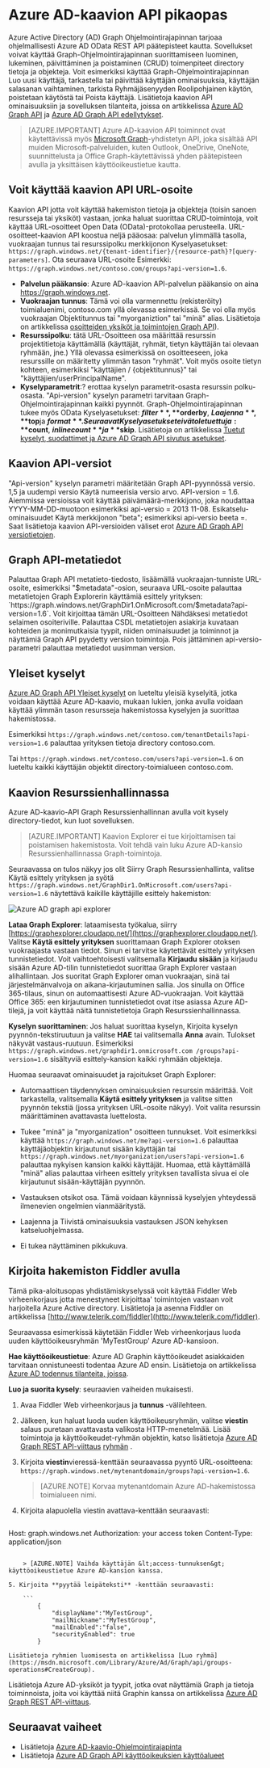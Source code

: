 <properties
   pageTitle="Pikaopas Azure AD-kaavion API | Microsoft Aure"
   description="Azure Active Directory Graph-Ohjelmointirajapinnan tarjoaa ohjelmallisesti Azure AD OData REST API päätepisteet kautta. Sovellukset voivat käyttää Graph-Ohjelmointirajapinnan suorittamiseen luominen, lukeminen, päivittäminen ja poistaminen (CRUD) toimenpiteet directory tietoja ja objekteja."
   services="active-directory"
   documentationCenter="n/a"
   authors="PatAltimore"
   manager="mbaldwin"
   editor=""
   tags=""/>


   <tags
      ms.service="active-directory"
      ms.devlang="na"
      ms.topic="article"
      ms.tgt_pltfrm="na"
      ms.workload="identity"
      ms.date="09/16/2016"
      ms.author="patricka"/>

# <a name="quickstart-for-the-azure-ad-graph-api"></a>Azure AD-kaavion API pikaopas

Azure Active Directory (AD) Graph Ohjelmointirajapinnan tarjoaa ohjelmallisesti Azure AD OData REST API päätepisteet kautta. Sovellukset voivat käyttää Graph-Ohjelmointirajapinnan suorittamiseen luominen, lukeminen, päivittäminen ja poistaminen (CRUD) toimenpiteet directory tietoja ja objekteja. Voit esimerkiksi käyttää Graph-Ohjelmointirajapinnan Luo uusi käyttäjä, tarkastella tai päivittää käyttäjän ominaisuuksia, käyttäjän salasanan vaihtaminen, tarkista Ryhmäjäsenyyden Roolipohjainen käytön, poistetaan käytöstä tai Poista käyttäjä. Lisätietoja kaavion API ominaisuuksiin ja sovelluksen tilanteita, joissa on artikkelissa [Azure AD Graph API](https://msdn.microsoft.com/Library/Azure/Ad/Graph/api/api-catalog) ja [Azure AD Graph API edellytykset](https://msdn.microsoft.com/library/hh974476.aspx). 

> [AZURE.IMPORTANT] Azure AD-kaavion API toiminnot ovat käytettävissä myös [Microsoft Graph](https://graph.microsoft.io/)-yhdistetyn API, joka sisältää API muiden Microsoft-palveluiden, kuten Outlook, OneDrive, OneNote, suunnittelusta ja Office Graph-käytettävissä yhden päätepisteen avulla ja yksittäisen käyttöoikeustietue kautta.

## <a name="how-to-construct-a-graph-api-url"></a>Voit käyttää kaavion API URL-osoite

Kaavion API jotta voit käyttää hakemiston tietoja ja objekteja (toisin sanoen resursseja tai yksiköt) vastaan, jonka haluat suorittaa CRUD-toimintoja, voit käyttää URL-osoitteet Open Data (OData)-protokollaa perusteella. URL-osoitteet-kaavion API koostua neljä pääosaa: palvelun ylimmällä tasolla, vuokraajan tunnus tai resurssipolku merkkijonon Kyselyasetukset: `https://graph.windows.net/{tenant-identifier}/{resource-path}?[query-parameters]`. Ota seuraava URL-osoite Esimerkki: `https://graph.windows.net/contoso.com/groups?api-version=1.6`.

- **Palvelun pääkansio**: Azure AD-kaavion API-palvelun pääkansio on aina https://graph.windows.net.
- **Vuokraajan tunnus**: Tämä voi olla varmennettu (rekisteröity) toimialuenimi, contoso.com yllä olevassa esimerkissä. Se voi olla myös vuokraajan Objektitunnus tai "myorganiztion" tai "minä" alias. Lisätietoja on artikkelissa [osoitteiden yksiköt ja toimintojen Graph API](https://msdn.microsoft.com/Library/Azure/Ad/Graph/howto/azure-ad-graph-api-operations-overview)).
- **Resurssipolku**: tätä URL-Osoitteen osa määrittää resurssin projektitietoja käyttämällä (käyttäjät, ryhmät, tietyn käyttäjän tai olevaan ryhmään, jne.) Yllä olevassa esimerkissä on osoitteeseen, joka resurssille on määritetty ylimmän tason "ryhmät". Voit myös osoite tietyn kohteen, esimerkiksi "käyttäjien / {objektitunnus}" tai "käyttäjien/userPrincipalName".
- **Kyselyparametrit**:? erottaa kyselyn parametrit-osasta resurssin polku-osasta. "Api-version" kyselyn parametri tarvitaan Graph-Ohjelmointirajapinnan kaikki pyynnöt. Graph-Ohjelmointirajapinnan tukee myös OData Kyselyasetukset: **$filter**, **$orderby**, **$Laajenna**, **$top**ja **$format**. Seuraavat Kyselyasetukset eivät ole tuettuja: **$count**, **$inlinecount**ja **$skip**. Lisätietoja on artikkelissa [Tuetut kyselyt, suodattimet ja Azure AD Graph API sivutus asetukset](https://msdn.microsoft.com/Library/Azure/Ad/Graph/howto/azure-ad-graph-api-supported-queries-filters-and-paging-options).

## <a name="graph-api-versions"></a>Kaavion API-versiot

"Api-version" kyselyn parametri määritetään Graph API-pyynnössä versio. 1,5 ja uudempi versio Käytä numeerisia versio arvo. API-version = 1.6. Aiemmissa versioissa voit käyttää päivämäärä-merkkijono, joka noudattaa YYYY-MM-DD-muotoon esimerkiksi api-versio = 2013 11-08. Esikatselu-ominaisuudet Käytä merkkijonon "beta"; esimerkiksi api-versio beeta =. Saat lisätietoja kaavion API-versioiden väliset erot [Azure AD Graph API versiotietojen](https://msdn.microsoft.com/Library/Azure/Ad/Graph/howto/azure-ad-graph-api-versioning).

## <a name="graph-api-metadata"></a>Graph API-metatiedot

Palauttaa Graph API metatieto-tiedosto, lisäämällä vuokraajan-tunniste URL-osoite, esimerkiksi "$metadata"-osion, seuraava URL-osoite palauttaa metatietojen Graph Explorerin käyttämiä esittely yrityksen: `https://graph.windows.net/GraphDir1.OnMicrosoft.com/$metadata?api-version=1.6`. Voit kirjoittaa tämän URL-Osoitteen Nähdäksesi metatiedot selaimen osoiteriville. Palauttaa CSDL metatietojen asiakirja kuvataan kohteiden ja monimutkaisia tyypit, niiden ominaisuudet ja toiminnot ja näyttämiä Graph API pyydetty version toimintoja. Pois jättäminen api-versio-parametri palauttaa metatiedot uusimman version.

## <a name="common-queries"></a>Yleiset kyselyt

[Azure AD Graph API Yleiset kyselyt](https://msdn.microsoft.com/Library/Azure/Ad/Graph/howto/azure-ad-graph-api-supported-queries-filters-and-paging-options#CommonQueries) on lueteltu yleisiä kyselyitä, jotka voidaan käyttää Azure AD-kaavio, mukaan lukien, jonka avulla voidaan käyttää ylimmän tason resursseja hakemistossa kyselyjen ja suorittaa hakemistossa.

Esimerkiksi `https://graph.windows.net/contoso.com/tenantDetails?api-version=1.6` palauttaa yrityksen tietoja directory contoso.com.

Tai `https://graph.windows.net/contoso.com/users?api-version=1.6` on lueteltu kaikki käyttäjän objektit directory-toimialueen contoso.com.

## <a name="using-the-graph-explorer"></a>Kaavion Resurssienhallinnassa

Azure AD-kaavio-API Graph Resurssienhallinnan avulla voit kysely directory-tiedot, kun luot sovelluksen.

> [AZURE.IMPORTANT] Kaavion Explorer ei tue kirjoittamisen tai poistamisen hakemistosta. Voit tehdä vain luku Azure AD-kansio Resurssienhallinnassa Graph-toimintoja.

Seuraavassa on tulos näkyy jos olit Siirry Graph Resurssienhallinta, valitse Käytä esittely yrityksen ja syötä `https://graph.windows.net/GraphDir1.OnMicrosoft.com/users?api-version=1.6` näytettävä kaikille käyttäjille esittely hakemiston:

![Azure AD graph api explorer](./media/active-directory-graph-api-quickstart/graph_explorer.png)

**Lataa Graph Explorer**: lataamisesta työkalua, siirry [https://graphexplorer.cloudapp.net/](https://graphexplorer.cloudapp.net/). Valitse **Käytä esittely yrityksen** suorittamaan Graph Explorer otoksen vuokraajasta vastaan tiedot. Sinun ei tarvitse käytettävät esittely yrityksen tunnistetiedot. Voit vaihtoehtoisesti valitsemalla **Kirjaudu sisään** ja kirjaudu sisään Azure AD-tilin tunnistetiedot suorittaa Graph Explorer vastaan alihallintaan. Jos suoritat Graph Explorer oman vuokraajan, sinä tai järjestelmänvalvoja on aikana-kirjautuminen sallia. Jos sinulla on Office 365-tilaus, sinun on automaattisesti Azure AD-vuokraajan. Voit käyttää Office 365: een kirjautuminen tunnistetiedot ovat itse asiassa Azure AD-tilejä, ja voit käyttää näitä tunnistetietoja Graph Resurssienhallinnassa.

**Kyselyn suorittaminen**: Jos haluat suorittaa kyselyn, Kirjoita kyselyn pyynnön-tekstiruutuun ja valitse **HAE** tai valitsemalla **Anna** avain. Tulokset näkyvät vastaus-ruutuun. Esimerkiksi `https://graph.windows.net/graphdir1.onmicrosoft.com /groups?api-version=1.6` sisältyviä esittely-kansion kaikki ryhmään objekteja.

Huomaa seuraavat ominaisuudet ja rajoitukset Graph Explorer:
- Automaattisen täydennyksen ominaisuuksien resurssin määrittää. Voit tarkastella, valitsemalla **Käytä esittely yrityksen** ja valitse sitten pyynnön tekstiä (jossa yrityksen URL-osoite näkyy). Voit valita resurssin määrittäminen avattavasta luettelosta.

- Tukee "minä" ja "myorganization" osoitteen tunnukset. Voit esimerkiksi käyttää `https://graph.windows.net/me?api-version=1.6` palauttaa käyttäjäobjektin kirjautunut sisään käyttäjän tai `https://graph.windows.net/myorganization/users?api-version=1.6` palauttaa nykyisen kansion kaikki käyttäjät. Huomaa, että käyttämällä "minä" alias palauttaa virheen esittely yrityksen tavallista sivua ei ole kirjautunut sisään-käyttäjän pyynnön.

- Vastauksen otsikot osa. Tämä voidaan käynnissä kyselyjen yhteydessä ilmenevien ongelmien vianmääritystä.

- Laajenna ja Tiivistä ominaisuuksia vastauksen JSON kehyksen katseluohjelmassa.

- Ei tukea näyttäminen pikkukuva.

## <a name="using-fiddler-to-write-to-the-directory"></a>Kirjoita hakemiston Fiddler avulla

Tämä pika-aloitusopas yhdistämiskyselyssä voit käyttää Fiddler Web virheenkorjaus jotta menestyneet kirjoittaa' toimintojen vastaan voit harjoitella Azure Active directory. Lisätietoja ja asenna Fiddler on artikkelissa [http://www.telerik.com/fiddler](http://www.telerik.com/fiddler).

Seuraavassa esimerkissä käytetään Fiddler Web virheenkorjaus luoda uuden käyttöoikeusryhmän 'MyTestGroup' Azure AD-kansioon.

**Hae käyttöoikeustietue**: Azure AD Graphin käyttöoikeudet asiakkaiden tarvitaan onnistuneesti todentaa Azure AD ensin. Lisätietoja on artikkelissa [Azure AD todennus tilanteita, joissa](active-directory-authentication-scenarios.md).

**Luo ja suorita kysely**: seuraavien vaiheiden mukaisesti.

1. Avaa Fiddler Web virheenkorjaus ja **tunnus** -välilehteen.
2. Jälkeen, kun haluat luoda uuden käyttöoikeusryhmän, valitse **viestin** salaus puretaan avattavasta valikosta HTTP-menetelmää. Lisää toimintoja ja käyttöoikeudet-ryhmän objektin, katso lisätietoja [Azure AD Graph REST API-viittaus](https://msdn.microsoft.com/Library/Azure/Ad/Graph/api/api-catalog) [ryhmän](https://msdn.microsoft.com/Library/Azure/Ad/Graph/api/entity-and-complex-type-reference#GroupEntity) .
3. Kirjoita **viestin**vieressä-kenttään seuraavassa pyyntö URL-osoitteena: `https://graph.windows.net/mytenantdomain/groups?api-version=1.6`.

    > [AZURE.NOTE] Korvaa mytenantdomain Azure AD-hakemistossa toimialueen nimi.

4. Kirjoita alapuolella viestin avattava-kenttään seuraavasti:

    ```
Host: graph.windows.net
Authorization: your access token
Content-Type: application/json
```

    > [AZURE.NOTE] Vaihda käyttäjän &lt;access-tunnuksen&gt; käyttöoikeustietue Azure AD-kansion kanssa.

5. Kirjoita **pyytää leipäteksti** -kenttään seuraavasti:

    ```
        {
            "displayName":"MyTestGroup",
            "mailNickname":"MyTestGroup",
            "mailEnabled":"false",
            "securityEnabled": true
        }
```

    Lisätietoja ryhmien luomisesta on artikkelissa [Luo ryhmä](https://msdn.microsoft.com/Library/Azure/Ad/Graph/api/groups-operations#CreateGroup).

Lisätietoja Azure AD-yksiköt ja tyypit, jotka ovat näyttämiä Graph ja tietoja toiminnoista, joita voi käyttää niitä Graphin kanssa on artikkelissa [Azure AD Graph REST API-viittaus](https://msdn.microsoft.com/Library/Azure/Ad/Graph/api/api-catalog).

## <a name="next-steps"></a>Seuraavat vaiheet

- Lisätietoja [Azure AD-kaavio-Ohjelmointirajapinta](https://msdn.microsoft.com/Library/Azure/Ad/Graph/api/api-catalog)
- Lisätietoja [Azure AD Graph API käyttöoikeuksien käyttöalueet](https://msdn.microsoft.com/Library/Azure/Ad/Graph/howto/azure-ad-graph-api-permission-scopes)
